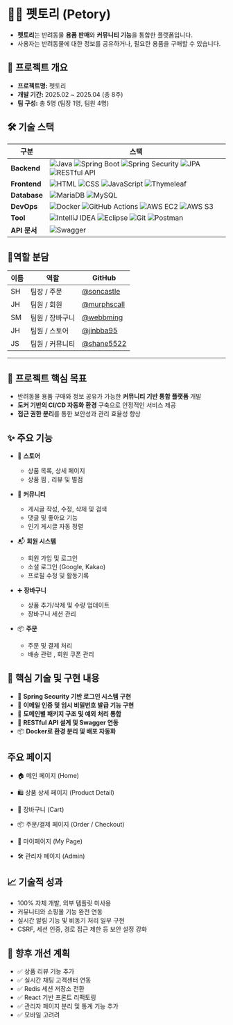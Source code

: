 # 🐶😺 펫토리 (Petory)

- **펫토리**는 반려동물 **용품 판매**와 **커뮤니티 기능**을 통합한 플랫폼입니다.  
- 사용자는 반려동물에 대한 정보를 공유하거나, 필요한 용품을 구매할 수 있습니다.

## 📌 프로젝트 개요
- **프로젝트명:** 펫토리
- **개발 기간:** 2025.02 ~ 2025.04 (총 8주)
- **팀 구성:** 총 5명 (팀장 1명, 팀원 4명)


## 🛠️ 기술 스택

| 구분         | 스택                                                                                                                                                                                                                  |
|--------------|-----------------------------------------------------------------------------------------------------------------------------------------------------------------------------------------------------------------------|
| **Backend**  | ![Java](https://img.shields.io/badge/Java_17-007396?style=for-the-badge&logo=java&logoColor=white) ![Spring Boot](https://img.shields.io/badge/Spring_Boot_3.x-6DB33F?style=for-the-badge&logo=spring-boot&logoColor=white) ![Spring Security](https://img.shields.io/badge/Spring_Security-6DB33F?style=for-the-badge&logo=spring-security&logoColor=white) ![JPA](https://img.shields.io/badge/JPA-6DB33F?style=for-the-badge&logo=hibernate&logoColor=white) ![RESTful API](https://img.shields.io/badge/RESTful_API-6DB33F?style=for-the-badge&logo=rest&logoColor=white) |
| **Frontend** | ![HTML](https://img.shields.io/badge/HTML5-E34F26?style=for-the-badge&logo=html5&logoColor=white) ![CSS](https://img.shields.io/badge/CSS3-1572B6?style=for-the-badge&logo=css3&logoColor=white) ![JavaScript](https://img.shields.io/badge/JavaScript-323330?style=for-the-badge&logo=javascript&logoColor=F7DF1E) ![Thymeleaf](https://img.shields.io/badge/Thymeleaf-005F0F?style=for-the-badge&logo=thymeleaf&logoColor=white) |
| **Database** | ![MariaDB](https://img.shields.io/badge/MariaDB-003545?style=for-the-badge&logo=mariadb&logoColor=white) ![MySQL](https://img.shields.io/badge/MySQL-4479A1?style=for-the-badge&logo=mysql&logoColor=white) |
| **DevOps**   | ![Docker](https://img.shields.io/badge/Docker-2496ED?style=for-the-badge&logo=docker&logoColor=white) ![GitHub Actions](https://img.shields.io/badge/GitHub_Actions-2088FF?style=for-the-badge&logo=github-actions&logoColor=white) ![AWS EC2](https://img.shields.io/badge/AWS_EC2-FF9900?style=for-the-badge&logo=amazon-aws&logoColor=white) ![AWS S3](https://img.shields.io/badge/AWS_S3-569A31?style=for-the-badge&logo=amazon-s3&logoColor=white) |
| **Tool**     | ![IntelliJ IDEA](https://img.shields.io/badge/IntelliJ_IDEA-000000?style=for-the-badge&logo=intellij-idea&logoColor=white) ![Eclipse](https://img.shields.io/badge/Eclipse-2C2255?style=for-the-badge&logo=eclipse&logoColor=white) ![Git](https://img.shields.io/badge/Git-F05032?style=for-the-badge&logo=git&logoColor=white) ![Postman](https://img.shields.io/badge/Postman-FF6C37?style=for-the-badge&logo=postman&logoColor=white) |
| **API 문서** | ![Swagger](https://img.shields.io/badge/Swagger-85EA2D?style=for-the-badge&logo=swagger&logoColor=black) |

## 👥역할 분담

| 이름     | 역할        | GitHub                                   |
|----------|-------------|-------------------------------------------|
| SH | 팀장 / 주문  | [@soncastle](https://github.com/soncastle) |
| JH | 팀원 / 회원  | [@murphscall](https://github.com/murphscall) |
| SM | 팀원 / 장바구니 |[@webbming](https://github.com/webbming)|
| JH | 팀원 / 스토어 | [@jinbba95](https://github.com/jinbba95)|
| JS | 팀원 / 커뮤니티 | [@shane5522](https://github.com/shane5522)|

---

## 🎯 프로젝트 핵심 목표

- 반려동물 용품 구매와 정보 공유가 가능한 **커뮤니티 기반 통합 플랫폼** 개발  
- **도커 기반의 CI/CD 자동화 환경** 구축으로 안정적인 서비스 제공  
- **접근 권한 분리**를 통한 보안성과 관리 효율성 향상

## ✨ 주요 기능

- 🛒 **스토어**
  - 상품 목록, 상세 페이지
  - 상품 찜 , 리뷰 및 별점

- 🐾 **커뮤니티**  
  - 게시글 작성, 수정, 삭제 및 검색
  - 댓글 및 좋아요 기능
  - 인기 게시글 자동 정렬

- 📬 **회원 시스템**
  - 회원 가입 및 로그인
  - 소셜 로그인 (Google, Kakao)
  - 프로필 수정 및 활동기록

- ➕  **장바구니**
  - 상품 추가/삭제 및 수량 업데이트
  - 장바구니 세션 관리
  
- 📦  **주문**
  - 주문 및 결제 처리
  - 배송 관련 , 회원 쿠폰 관리


## 🔧 핵심 기술 및 구현 내용

- 🔐 **Spring Security 기반 로그인 시스템 구현**
- 📨 **이메일 인증 및 임시 비밀번호 발급 기능 구현**
- 📁 **도메인별 패키지 구조 및 예외 처리 통합**
- 🔄 **RESTful API 설계 및 Swagger 연동**
- 📦 **Docker로 환경 분리 및 배포 자동화**


## 주요 페이지

- 🏠 메인 페이지 (Home)

- 🛍️ 상품 상세 페이지 (Product Detail)

- 🛒 장바구니 (Cart)

- 📦 주문/결제 페이지 (Order / Checkout)
  
- 👤 마이페이지 (My Page)
  
- 🛠️ 관리자 페이지 (Admin)

## 📈 기술적 성과

- 100% 자체 개발, 외부 템플릿 미사용
- 커뮤니티와 쇼핑몰 기능 완전 연동
- 실시간 알림 기능 및 비동기 처리 일부 구현
- CSRF, 세션 인증, 경로 접근 제한 등 보안 설정 강화


## 🔮 향후 개선 계획

- ✅ 상품 리뷰 기능 추가
- ✅ 실시간 채팅 고객센터 연동
- ✅ Redis 세션 저장소 전환
- ✅ React 기반 프론트 리팩토링
- ✅ 관리자 페이지 분리 및 통계 기능 추가
- ✅ 모바일 고려려
